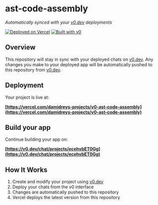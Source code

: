 # ast-code-assembly

*Automatically synced with your [v0.dev](https://v0.dev) deployments*

[![Deployed on Vercel](https://img.shields.io/badge/Deployed%20on-Vercel-black?style=for-the-badge&logo=vercel)](https://vercel.com/damidreys-projects/v0-ast-code-assembly)
[![Built with v0](https://img.shields.io/badge/Built%20with-v0.dev-black?style=for-the-badge)](https://v0.dev/chat/projects/ecehvbET0Gg)

## Overview

This repository will stay in sync with your deployed chats on [v0.dev](https://v0.dev).
Any changes you make to your deployed app will be automatically pushed to this repository from [v0.dev](https://v0.dev).

## Deployment

Your project is live at:

**[https://vercel.com/damidreys-projects/v0-ast-code-assembly](https://vercel.com/damidreys-projects/v0-ast-code-assembly)**

## Build your app

Continue building your app on:

**[https://v0.dev/chat/projects/ecehvbET0Gg](https://v0.dev/chat/projects/ecehvbET0Gg)**

## How It Works

1. Create and modify your project using [v0.dev](https://v0.dev)
2. Deploy your chats from the v0 interface
3. Changes are automatically pushed to this repository
4. Vercel deploys the latest version from this repository
